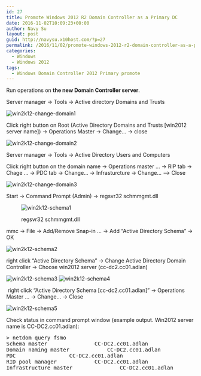 ```yaml
---
id: 27
title: Promote Windows 2012 R2 Domain Controller as a Primary DC
date: 2016-11-02T10:09:23+00:00
author: Navy Su
layout: post
guid: http://navysu.x10host.com/?p=27
permalink: /2016/11/02/promote-windows-2012-r2-domain-controller-as-a-primary-dc/
categories:
  - Windows
  - Windows 2012
tags:
  - Windows Domain Controller 2012 Primary promote
---
```

Run operations on **the new Domain Controller server**.

<span style="font-weight: 400;">Server manager → Tools → Active directory Domains and Trusts</span>

<img class="alignnone size-full wp-image-37" src="https://i2.wp.com/navysu.x10host.com/wp-content/uploads/2016/11/win2k12-change-domain1.png?fit=840%2C580" alt="win2k12-change-domain1" srcset="https://i2.wp.com/navysu.x10host.com/wp-content/uploads/2016/11/win2k12-change-domain1.png?w=1019 1019w, https://i2.wp.com/navysu.x10host.com/wp-content/uploads/2016/11/win2k12-change-domain1.png?resize=300%2C207 300w, https://i2.wp.com/navysu.x10host.com/wp-content/uploads/2016/11/win2k12-change-domain1.png?resize=768%2C531 768w" sizes="(max-width: 709px) 85vw, (max-width: 909px) 67vw, (max-width: 1362px) 62vw, 840px" data-recalc-dims="1" />

Click right button on Root (Active Directory Domains and Trusts [win2012 server name]) → Operations Master → Change… → close

<img class="alignnone size-full wp-image-38" src="https://i2.wp.com/navysu.x10host.com/wp-content/uploads/2016/11/win2k12-change-domain2.png?fit=840%2C570" alt="win2k12-change-domain2" srcset="https://i2.wp.com/navysu.x10host.com/wp-content/uploads/2016/11/win2k12-change-domain2.png?w=872 872w, https://i2.wp.com/navysu.x10host.com/wp-content/uploads/2016/11/win2k12-change-domain2.png?resize=300%2C204 300w, https://i2.wp.com/navysu.x10host.com/wp-content/uploads/2016/11/win2k12-change-domain2.png?resize=768%2C521 768w" sizes="(max-width: 709px) 85vw, (max-width: 909px) 67vw, (max-width: 1362px) 62vw, 840px" data-recalc-dims="1" />

<span style="font-weight: 400;">Server manager → Tools → Active Directory Users and Computers</span>

<span style="font-weight: 400;">Click right button on the domain name → Operations master … → RIP tab → Chage … → PDC tab → Change… → Infrasturcture → Change… &#8212;> Close</span>

<img class="alignnone size-full wp-image-39" src="https://i0.wp.com/navysu.x10host.com/wp-content/uploads/2016/11/win2k12-change-domain3.png?fit=762%2C529" alt="win2k12-change-domain3" srcset="https://i0.wp.com/navysu.x10host.com/wp-content/uploads/2016/11/win2k12-change-domain3.png?w=762 762w, https://i0.wp.com/navysu.x10host.com/wp-content/uploads/2016/11/win2k12-change-domain3.png?resize=300%2C208 300w" sizes="(max-width: 709px) 85vw, (max-width: 909px) 67vw, (max-width: 984px) 61vw, (max-width: 1362px) 45vw, 600px" data-recalc-dims="1" />

<span style="font-weight: 400;">Start → Command Prompt (Admin) → regsvr32 schmmgmt.dll</span><figure id="attachment_31" style="width: 670px" class="wp-caption alignnone">

<img class="wp-image-31 size-full" src="https://i1.wp.com/navysu.x10host.com/wp-content/uploads/2016/11/win2k12-schema1.png?fit=670%2C334" alt="win2k12-schema1" srcset="https://i1.wp.com/navysu.x10host.com/wp-content/uploads/2016/11/win2k12-schema1.png?w=670 670w, https://i1.wp.com/navysu.x10host.com/wp-content/uploads/2016/11/win2k12-schema1.png?resize=300%2C150 300w" sizes="(max-width: 709px) 85vw, (max-width: 909px) 67vw, (max-width: 984px) 61vw, (max-width: 1362px) 45vw, 600px" data-recalc-dims="1" /><figcaption class="wp-caption-text">regsvr32 schmmgmt.dll</figcaption></figure> 

<span style="font-weight: 400;">mmc → File → Add/Remove Snap-in … → Add “Active Dir</span><span style="font-weight: 400;">ectory Schema” → OK</span>

<img class="alignnone size-full wp-image-33" src="https://i2.wp.com/navysu.x10host.com/wp-content/uploads/2016/11/win2k12-schema2.png?fit=760%2C517" alt="win2k12-schema2" srcset="https://i2.wp.com/navysu.x10host.com/wp-content/uploads/2016/11/win2k12-schema2.png?w=760 760w, https://i2.wp.com/navysu.x10host.com/wp-content/uploads/2016/11/win2k12-schema2.png?resize=300%2C204 300w" sizes="(max-width: 709px) 85vw, (max-width: 909px) 67vw, (max-width: 984px) 61vw, (max-width: 1362px) 45vw, 600px" data-recalc-dims="1" />

<span style="font-weight: 400;">right click “Active Directory Schema” → Change Active Directory Domain Controller → Choose win2012 server (cc-dc2.cc01.adlan)</span>

<img class="alignnone size-full wp-image-34" src="https://i1.wp.com/navysu.x10host.com/wp-content/uploads/2016/11/win2k12-schema3.png?fit=758%2C371" alt="win2k12-schema3" srcset="https://i1.wp.com/navysu.x10host.com/wp-content/uploads/2016/11/win2k12-schema3.png?w=758 758w, https://i1.wp.com/navysu.x10host.com/wp-content/uploads/2016/11/win2k12-schema3.png?resize=300%2C147 300w" sizes="(max-width: 709px) 85vw, (max-width: 909px) 67vw, (max-width: 984px) 61vw, (max-width: 1362px) 45vw, 600px" data-recalc-dims="1" />

<img class="alignnone size-full wp-image-35" src="https://i2.wp.com/navysu.x10host.com/wp-content/uploads/2016/11/win2k12-schema4.png?fit=632%2C430" alt="win2k12-schema4" srcset="https://i2.wp.com/navysu.x10host.com/wp-content/uploads/2016/11/win2k12-schema4.png?w=632 632w, https://i2.wp.com/navysu.x10host.com/wp-content/uploads/2016/11/win2k12-schema4.png?resize=300%2C204 300w" sizes="(max-width: 709px) 85vw, (max-width: 909px) 67vw, (max-width: 984px) 61vw, (max-width: 1362px) 45vw, 600px" data-recalc-dims="1" />

<span style="font-weight: 400;"> right click “Active Directory Schema [cc-dc2.cc01.adlan]” → Operations Master … → Change… → Close</span>

<img class="alignnone size-full wp-image-36" src="https://i0.wp.com/navysu.x10host.com/wp-content/uploads/2016/11/win2k12-schema5.png?fit=360%2C270" alt="win2k12-schema5" srcset="https://i0.wp.com/navysu.x10host.com/wp-content/uploads/2016/11/win2k12-schema5.png?w=360 360w, https://i0.wp.com/navysu.x10host.com/wp-content/uploads/2016/11/win2k12-schema5.png?resize=300%2C225 300w" sizes="(max-width: 360px) 85vw, 360px" data-recalc-dims="1" />

<span style="font-weight: 400;">Check status in command prompt window (example output. Win2012 server name is CC-DC2.cc01.adlan):</span>

<pre class="prettyprint">&gt; netdom query fsmo
Schema master				CC-DC2.cc01.adlan
Domain naming master			CC-DC2.cc01.adlan
PDC					CC-DC2.cc01.adlan
RID pool manager			CC-DC2.cc01.adlan
Infrastructure master		        CC-DC2.cc01.adlan</pre>

&nbsp;